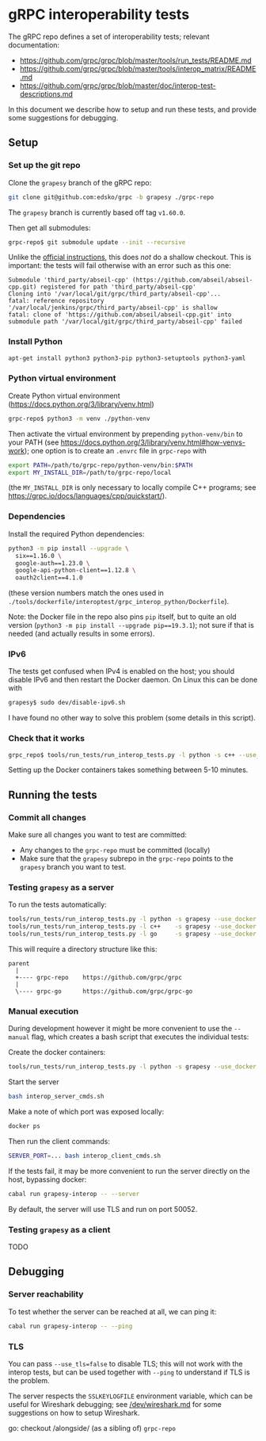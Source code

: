 # gRPC interoperability tests

The gRPC repo defines a set of interoperability tests; relevant documentation:

* https://github.com/grpc/grpc/blob/master/tools/run_tests/README.md
* https://github.com/grpc/grpc/blob/master/tools/interop_matrix/README.md
* https://github.com/grpc/grpc/blob/master/doc/interop-test-descriptions.md

In this document we describe how to setup and run these tests, and provide
some suggestions for debugging.

## Setup

### Set up the git repo

Clone the `grapesy` branch of the gRPC repo:

```bash
git clone git@github.com:edsko/grpc -b grapesy ./grpc-repo
```

The `grapesy` branch is currently based off tag `v1.60.0`.

Then get all submodules:

```bash
grpc-repo$ git submodule update --init --recursive
```

Unlike the [official
instructions](https://grpc.io/docs/languages/python/quickstart/), this does
_not_ do a shallow checkout. This is important: the tests will fail otherwise
with an error such as this one:

```
Submodule 'third_party/abseil-cpp' (https://github.com/abseil/abseil-cpp.git) registered for path 'third_party/abseil-cpp'
Cloning into '/var/local/git/grpc/third_party/abseil-cpp'...
fatal: reference repository '/var/local/jenkins/grpc/third_party/abseil-cpp' is shallow
fatal: clone of 'https://github.com/abseil/abseil-cpp.git' into submodule path '/var/local/git/grpc/third_party/abseil-cpp' failed
```

### Install Python

```bash
apt-get install python3 python3-pip python3-setuptools python3-yaml
```

### Python virtual environment

Create Python virtual environment (https://docs.python.org/3/library/venv.html)

```bash
grpc-repo$ python3 -m venv ./python-venv
```

Then activate the virtual environment by prepending `python-venv/bin` to your
PATH (see https://docs.python.org/3/library/venv.html#how-venvs-work); one
option is to create an `.envrc` file in `grpc-repo` with

```bash
export PATH=/path/to/grpc-repo/python-venv/bin:$PATH
export MY_INSTALL_DIR=/path/to/grpc-repo/local
```

(the `MY_INSTALL_DIR` is only necessary to locally compile C++ programs;
see https://grpc.io/docs/languages/cpp/quickstart/).

### Dependencies

Install the required Python dependencies:

```bash
python3 -m pip install --upgrade \
  six==1.16.0 \
  google-auth==1.23.0 \
  google-api-python-client==1.12.8 \
  oauth2client==4.1.0
```

(these version numbers match the ones used in
`./tools/dockerfile/interoptest/grpc_interop_python/Dockerfile`).

Note: the Docker file in the repo also pins `pip` itself, but to quite an old
version (`python3 -m pip install --upgrade pip==19.3.1`); not sure if that is
needed (and actually results in some errors).

### IPv6

The tests get confused when IPv4 is enabled on the host; you should disable IPv6
and then restart the Docker daemon. On Linux this can be done with

```bash
grapesy$ sudo dev/disable-ipv6.sh
```

I have found no other way to solve this problem (some details in this script).

### Check that it works

```bash
grpc_repo$ tools/run_tests/run_interop_tests.py -l python -s c++ --use_docker
```

Setting up the Docker containers takes something between 5-10 minutes.

## Running the tests

### Commit all changes

Make sure all changes you want to test are committed:

* Any changes to the `grpc-repo` must be committed (locally)
* Make sure that the `grapesy` subrepo in the `grpc-repo` points to the
  `grapesy` branch you want to test.

### Testing `grapesy` as a server

To run the tests automatically:

```bash
tools/run_tests/run_interop_tests.py -l python -s grapesy --use_docker
tools/run_tests/run_interop_tests.py -l c++    -s grapesy --use_docker
tools/run_tests/run_interop_tests.py -l go     -s grapesy --use_docker
```

This will require a directory structure like this:

```
parent
  |
  +---- grpc-repo    https://github.com/grpc/grpc
  |
  \---- grpc-go      https://github.com/grpc/grpc-go
```

### Manual execution

During development however it might be more convenient to use the `--manual`
flag, which creates a bash script that executes the individual tests:

Create the docker containers:

```bash
tools/run_tests/run_interop_tests.py -l python -s grapesy --use_docker --manual
```

Start the server

```bash
bash interop_server_cmds.sh
```

Make a note of which port was exposed locally:

```bash
docker ps
```

Then run the client commands:

```bash
SERVER_PORT=... bash interop_client_cmds.sh
```

If the tests fail, it may be more convenient to run the server directly on the
host, bypassing docker:

```bash
cabal run grapesy-interop -- --server
```

By default, the server will use TLS and run on port 50052.

### Testing `grapesy` as a client

TODO

## Debugging

### Server reachability

To test whether the server can be reached at all, we can ping it:

```bash
cabal run grapesy-interop -- --ping
```

### TLS

You can pass `--use_tls=false` to disable TLS; this will not work with the
interop tests, but can be used together with `--ping` to understand if TLS
is the problem.

The server respects the `SSLKEYLOGFILE` environment variable, which can be
useful for Wireshark debugging; see [/dev/wireshark.md](/dev/wireshark.md) for
some suggestions on how to setup Wireshark.




go: checkout /alongside/ (as a sibling of) `grpc-repo`

